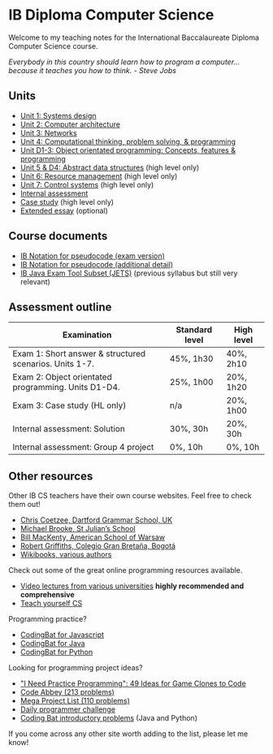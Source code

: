 # IB Diploma Computer Science

Welcome to my teaching notes for the International Baccalaureate Diploma Computer Science course.

*Everybody in this country should learn how to program a computer… because it teaches you how to think. - Steve Jobs*

## Units

* [Unit 1: Systems design](unit-1)
* [Unit 2: Computer architecture](unit-2)
* [Unit 3: Networks](unit-3)
* [Unit 4: Computational thinking, problem solving, & programming](unit-4)
* [Unit D1-3: Object orientated programming: Concepts, features & programming](unit-d)
* [Unit 5 & D4: Abstract data structures](unit-5) (high level only)
* [Unit 6: Resource management](unit-6) (high level only)
* [Unit 7: Control systems](unit-7) (high level only)
* [Internal assessment](internal-assessment.md)
* [Case study](case-study.md) (high level only)
* [Extended essay](extended-essay.md) (optional)

## Course documents

* [IB Notation for pseudocode (exam version)](ib-compsci-pseudocode-flowcharts.pdf)
* [IB Notation for pseudocode (additional detail)](ib-compsci-pseudocode-in-detail.pdf)
* [IB Java Exam Tool Subset (JETS)](ib-compsci-jets.pdf) (previous syllabus but still very relevant)

## Assessment outline

| Examination                                             | Standard level | High level |
| ------------------------------------------------------- | --------- | --------- |
| Exam 1: Short answer & structured scenarios. Units 1-7. | 45%, 1h30 | 40%, 2h10 |
| Exam 2: Object orientated programming. Units D1-D4.     | 25%, 1h00 | 20%, 1h20 |
| Exam 3: Case study (HL only)                            | n/a       | 20%, 1h00 |
| Internal assessment: Solution                           | 30%, 30h  | 20%, 30h  |
| Internal assessment: Group 4 project                    | 0%, 10h   | 0%, 10h   |

## Other resources

Other IB CS teachers have their own course websites. Feel free to check them out!

* [Chris Coetzee, Dartford Grammar School, UK](http://ib.compscihub.net/) 
* [Michael Brooke, St Julian’s School](http://www.emjbe.net/moodle/course/view.php?id=2)
* [Bill MacKenty, American School of Warsaw](https://computersciencewiki.org/)
* [Robert Griffiths, Colegio Gran Bretaña, Bogotá](https://ibcompsci.net/)
* [Wikibooks, various authors](https://en.wikibooks.org/wiki/IB/Group_4/Computer_Science)

Check out some of the great online programming resources available.

* [Video lectures from various universities](https://github.com/Developer-Y/cs-video-courses) **highly recommended and comprehensive**
* [Teach yourself CS](https://teachyourselfcs.com)

Programming practice?

* [CodingBat for Javascript](https://codingjs.pbaumgarten.com/)
* [CodingBat for Java](https://codingbat.com/java)
* [CodingBat for Python](https://codingbat.com/python)

Looking for programming project ideas?

* ["I Need Practice Programming": 49 Ideas for Game Clones to Code](http://inventwithpython.com/blog/2012/02/20/i-need-practice-programming-49-ideas-for-game-clones-to-code/)
* [Code Abbey (213 problems)](http://www.codeabbey.com/index/task_list)
* [Mega Project List (110 problems)](https://github.com/karan/Projects)
* [Daily programmer challenge](https://www.reddit.com/r/dailyprogrammer/)
* [Coding Bat introductory problems](http://codingbat.com/java) (Java and Python)

If you come across any other site worth adding to the list, please let me know!
